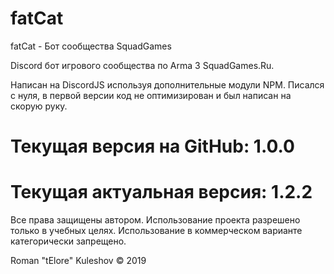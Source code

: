 # fatCat
fatCat - Бот сообщества SquadGames 

Discord бот игрового сообщества по Arma 3 SquadGames.Ru.

Написан на DiscordJS используя дополнительные модули NPM. 
Писался с нуля, в первой версии код не оптимизирован и был написан на скорую руку.

# Текущая версия на GitHub: 1.0.0 
# Текущая актуальная версия: 1.2.2

Все права защищены автором. Использование проекта разрешено только в учебных целях. Использование в коммерческом варианте категорически запрещено.


Roman "tElore" Kuleshov © 2019


